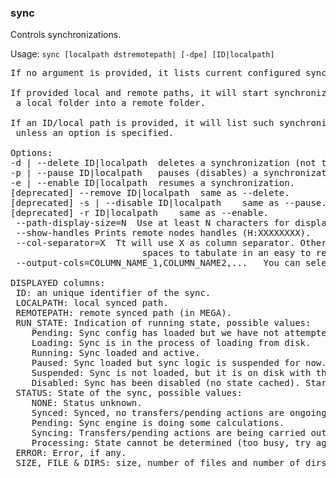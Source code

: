 ### sync
Controls synchronizations.

Usage: `sync [localpath dstremotepath| [-dpe] [ID|localpath]`
<pre>
If no argument is provided, it lists current configured synchronizations.

If provided local and remote paths, it will start synchronizing
 a local folder into a remote folder.

If an ID/local path is provided, it will list such synchronization
 unless an option is specified.

Options:
-d | --delete ID|localpath	deletes a synchronization (not the files).
-p | --pause ID|localpath	pauses (disables) a synchronization.
-e | --enable ID|localpath	resumes a synchronization.
[deprecated] --remove ID|localpath	same as --delete.
[deprecated] -s | --disable ID|localpath	same as --pause.
[deprecated] -r ID|localpath	same as --enable.
 --path-display-size=N	Use at least N characters for displaying paths.
 --show-handles	Prints remote nodes handles (H:XXXXXXXX).
 --col-separator=X	Tt will use X as column separator. Otherwise the output will use
                     	 spaces to tabulate in an easy to read output:
 --output-cols=COLUMN_NAME_1,COLUMN_NAME2,...	You can select which columns to show (and their order) with this option

DISPLAYED columns:
 ID: an unique identifier of the sync.
 LOCALPATH: local synced path.
 REMOTEPATH: remote synced path (in MEGA).
 RUN_STATE: Indication of running state, possible values:
 	Pending: Sync config has loaded but we have not attempted to start it yet.
 	Loading: Sync is in the process of loading from disk.
 	Running: Sync loaded and active.
 	Paused: Sync loaded but sync logic is suspended for now..
 	Suspended: Sync is not loaded, but it is on disk with the last known sync state.
 	Disabled: Sync has been disabled (no state cached). Starting it is like configuring a brand new sync with those settings.
 STATUS: State of the sync, possible values:
 	NONE: Status unknown.
 	Synced: Synced, no transfers/pending actions are ongoing.
 	Pending: Sync engine is doing some calculations.
 	Syncing: Transfers/pending actions are being carried out.
 	Processing: State cannot be determined (too busy, try again later).
 ERROR: Error, if any.
 SIZE, FILE & DIRS: size, number of files and number of dirs in the remote folder.
</pre>
